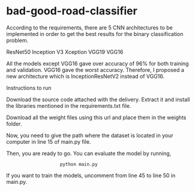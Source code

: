 # bad-good-road-classifier

According to the requirements, there are 5 CNN architectures to be implemented in order to get the best results for the binary classification problem. 

ResNet50
Inception V3
Xception
VGG19
VGG16

All the models except VGG16 gave over accuracy of 96% for both training and validation. VGG16 gave the worst accuracy. Therefore, I proposed a new architecture which is InceptionResNetV2 instead of VGG16.

Instructions to run


Download the source code attached with the delivery. Extract it and install the libraries mentioned in the requirements.txt file. 

Download all the weight files using this url and place them in the weights folder.

Now, you need to give the path where the dataset is located in your computer in line 15 of main.py file. 

Then, you are ready to go. You can evaluate the model by running,

						python main.py

If you want to train the models, uncomment from line 45 to line 50 in main.py.

